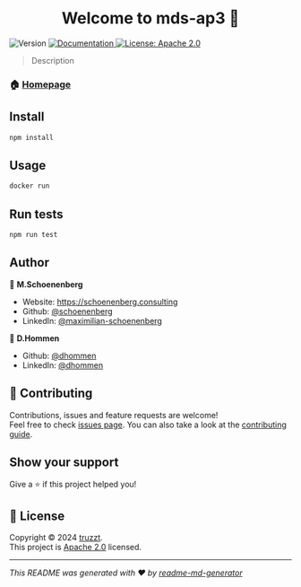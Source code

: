 <h1 align="center">Welcome to mds-ap3 👋</h1>
<p>
  <img alt="Version" src="https://img.shields.io/badge/version-0.1.0-blue.svg?cacheSeconds=2592000" />
  <a href="https://truzzt.github.io/mds-ap3/" target="_blank">
    <img alt="Documentation" src="https://img.shields.io/badge/documentation-yes-brightgreen.svg" />
  </a>
  <a href="https://github.com/truzzt/mds-ap3/blob/main/LICENSE" target="_blank">
    <img alt="License: Apache 2.0" src="https://img.shields.io/badge/License-Apache 2.0-yellow.svg" />
  </a>
</p>

> Description

### 🏠 [Homepage](https://mobility-dataspace.eu)

## Install

```sh
npm install
```

## Usage

```sh
docker run
```

## Run tests

```sh
npm run test
```

## Author

👤 **M.Schoenenberg**

* Website: https://schoenenberg.consulting
* Github: [@schoenenberg](https://github.com/schoenenberg)
* LinkedIn: [@maximilian-schoenenberg](https://linkedin.com/in/maximilian-schoenenberg)


👤 **D.Hommen**

* Github: [@dhommen](https://github.com/dhommen)
* LinkedIn: [@dhommen](https://www.linkedin.com/in/dhommen/)

## 🤝 Contributing

Contributions, issues and feature requests are welcome!<br />Feel free to check [issues page](https://github.com/truzzt/mds-ap3/issues). You can also take a look at the [contributing guide](https://github.com/truzzt/mds-ap3/blob/main/CONTRIBUTING).

## Show your support

Give a ⭐️ if this project helped you!

## 📝 License

Copyright © 2024 [truzzt](https://truzzt.eu).<br />
This project is [Apache 2.0](https://github.com/truzzt/mds-ap3/blob/main/LICENSE) licensed.

***
_This README was generated with ❤️ by [readme-md-generator](https://github.com/kefranabg/readme-md-generator)_
